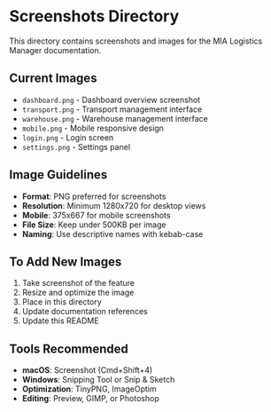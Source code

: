 # Screenshots Directory

This directory contains screenshots and images for the MIA Logistics Manager documentation.

## Current Images

- `dashboard.png` - Dashboard overview screenshot
- `transport.png` - Transport management interface
- `warehouse.png` - Warehouse management interface
- `mobile.png` - Mobile responsive design
- `login.png` - Login screen
- `settings.png` - Settings panel

## Image Guidelines

- **Format**: PNG preferred for screenshots
- **Resolution**: Minimum 1280x720 for desktop views
- **Mobile**: 375x667 for mobile screenshots
- **File Size**: Keep under 500KB per image
- **Naming**: Use descriptive names with kebab-case

## To Add New Images

1. Take screenshot of the feature
2. Resize and optimize the image
3. Place in this directory
4. Update documentation references
5. Update this README

## Tools Recommended

- **macOS**: Screenshot (Cmd+Shift+4)
- **Windows**: Snipping Tool or Snip & Sketch
- **Optimization**: TinyPNG, ImageOptim
- **Editing**: Preview, GIMP, or Photoshop